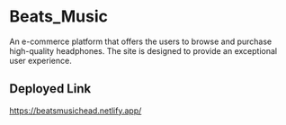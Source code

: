# Beats_Music

An e-commerce platform that offers the users to browse and purchase high-quality headphones. The site is designed to provide an exceptional user experience.

## Deployed Link

https://beatsmusichead.netlify.app/
